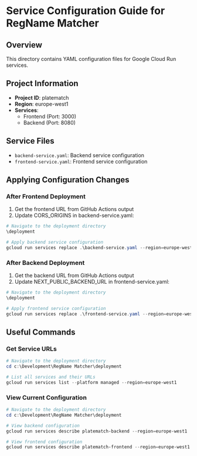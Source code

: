 # Service Configuration Guide for RegName Matcher

## Overview
This directory contains YAML configuration files for Google Cloud Run services.

## Project Information
- **Project ID**: platematch
- **Region**: europe-west1
- **Services**:
  - Frontend (Port: 3000)
  - Backend (Port: 8080)

## Service Files
- `backend-service.yaml`: Backend service configuration
- `frontend-service.yaml`: Frontend service configuration

## Applying Configuration Changes

### After Frontend Deployment
1. Get the frontend URL from GitHub Actions output
2. Update CORS_ORIGINS in backend-service.yaml:
```powershell
# Navigate to the deployment directory
\deployment

# Apply backend service configuration
gcloud run services replace .\backend-service.yaml --region=europe-west1
```

### After Backend Deployment
1. Get the backend URL from GitHub Actions output
2. Update NEXT_PUBLIC_BACKEND_URL in frontend-service.yaml:
```powershell
# Navigate to the deployment directory
\deployment

# Apply frontend service configuration
gcloud run services replace .\frontend-service.yaml --region=europe-west1
```

## Useful Commands

### Get Service URLs
```powershell
# Navigate to the deployment directory
cd c:\Development\RegName Matcher\deployment

# List all services and their URLs
gcloud run services list --platform managed --region=europe-west1
```

### View Current Configuration
```powershell
# Navigate to the deployment directory
cd c:\Development\RegName Matcher\deployment

# View backend configuration
gcloud run services describe platematch-backend --region=europe-west1

# View frontend configuration
gcloud run services describe platematch-frontend --region=europe-west1
```